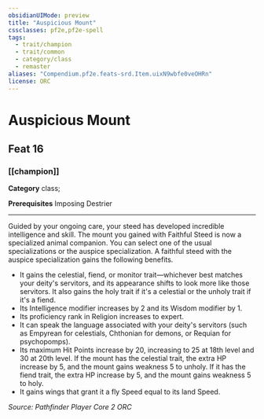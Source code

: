 ```yaml
---
obsidianUIMode: preview
title: "Auspicious Mount"
cssclasses: pf2e,pf2e-spell
tags:
  - trait/champion
  - trait/common
  - category/class
  - remaster
aliases: "Compendium.pf2e.feats-srd.Item.uixN9wbfe0veOHRn"
license: ORC
---
```

# Auspicious Mount
## Feat 16
### [[champion]]

**Category** class; 



**Prerequisites** Imposing Destrier
* * *
Guided by your ongoing care, your steed has developed incredible intelligence and skill. The mount you gained with Faithful Steed is now a specialized animal companion. You can select one of the usual specializations or the auspice specialization. A faithful steed with the auspice specialization gains the following benefits.

*   It gains the celestial, fiend, or monitor trait—whichever best matches your deity's servitors, and its appearance shifts to look more like those servitors. It also gains the holy trait if it's a celestial or the unholy trait if it's a fiend.
*   Its Intelligence modifier increases by 2 and its Wisdom modifier by 1.
*   Its proficiency rank in Religion increases to expert.
*   It can speak the language associated with your deity's servitors (such as Empyrean for celestials, Chthonian for demons, or Requian for psychopomps).
*   Its maximum Hit Points increase by 20, increasing to 25 at 18th level and 30 at 20th level. If the mount has the celestial trait, the extra HP increase by 5, and the mount gains weakness 5 to unholy. If it has the fiend trait, the extra HP increase by 5, and the mount gains weakness 5 to holy.
*   It gains wings that grant it a fly Speed equal to its land Speed.

*Source: Pathfinder Player Core 2*
*ORC*